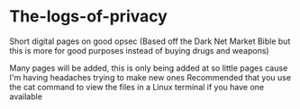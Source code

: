 # The-logs-of-privacy
Short digital pages on good opsec (Based off the Dark Net Market Bible but this is more for good purposes instead of buying drugs and weapons)

Many pages will be added, this is only being added at so little pages cause I'm having headaches trying to make new ones
Recommended that you use the cat command to view the files in a Linux terminal if you have one available
